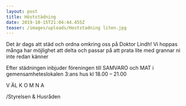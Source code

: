 ```yaml
---
layout: post
title: Höststädning
date: 2019-10-15T21:04:44.455Z
teaser: /images/uploads/Hoststadning liten.jpg
---
```

Det är dags att städ och ordna omkring oss på Doktor Lindh! Vi hoppas många har möjlighet att delta och passar på att prata lite med grannar ni inte redan känner

Efter städningen inbjuder föreningen till SAMVARO och MAT i gemensamheteslokalen 3:ans hus kl 18.00 – 21.00

V ÄL K O M N A 

/Styrelsen & Husråden
